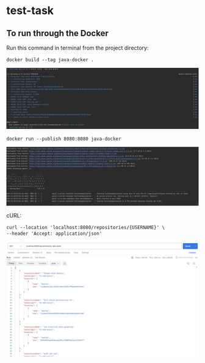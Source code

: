 # test-task

## To run through the Docker 

Run this command in terminal from the project directory:
```
docker build --tag java-docker .          
```

<picture>
  <img src="img/1.png">
</picture>

```
docker run --publish 8080:8080 java-docker        
```

<picture>
  <img src="img/2.png">
</picture>

cURL: 
```
curl --location 'localhost:8080/repositories/{USERNAME}' \
--header 'Accept: application/json'
```

<picture>
  <img src="img/3.png">
</picture>